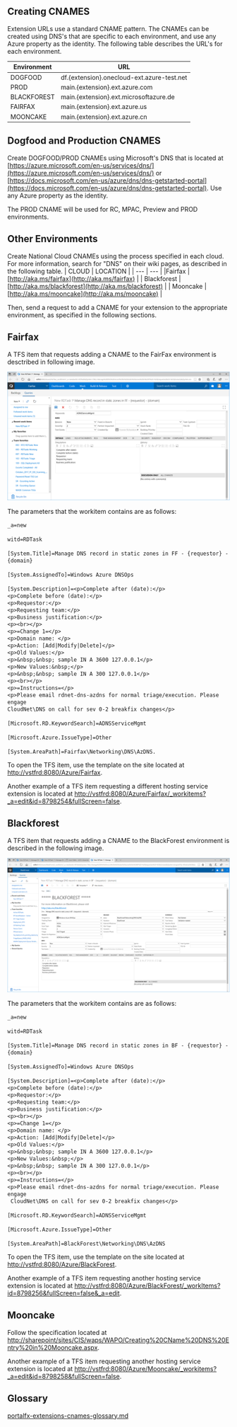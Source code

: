 <a name="portalfxExtensionsCnames"></a>

<!-- link to this document is [portalfx-extensions-cnames.md]()
-->

## Creating CNAMES
 Extension URLs use a standard CNAME pattern. The  CNAMEs can be created using DNS's that are specific to each environment, and use any Azure property as the identity.  The following table describes the URL's for each environment.

| Environment	| URL |
| --- | ---|
| DOGFOOD	| df.{extension}.onecloud-ext.azure-test.net |
| PROD	| 	main.{extension}.ext.azure.com |
| BLACKFOREST	| main.{extension}.ext.microsoftazure.de |
| FAIRFAX		| main.{extension}.ext.azure.us |
| MOONCAKE		| main.{extension}.ext.azure.cn |


## Dogfood and Production CNAMES
Create DOGFOOD/PROD CNAMEs using Microsoft's DNS that is located at
 [https://azure.microsoft.com/en-us/services/dns/](https://azure.microsoft.com/en-us/services/dns/) or [https://docs.microsoft.com/en-us/azure/dns/dns-getstarted-portal](https://docs.microsoft.com/en-us/azure/dns/dns-getstarted-portal). Use  any Azure property as the identity.

<!--TODO: Validate whether this was the site that was intended for the phrase " Microsoft's DNS"  -->

The PROD CNAME will be used for RC, MPAC, Preview and PROD environments.

## Other Environments
Create National Cloud CNAMEs using the process specified in each cloud.
 For more information, search for "DNS" on their wiki pages, as described in the following table.
 | CLOUD | LOCATION |
 | --- | --- |
 |Fairfax | [http://aka.ms/fairfax](http://aka.ms/fairfax) |
 | 	Blackforest  | [http://aka.ms/blackforest](http://aka.ms/blackforest)  |
 | Mooncake | [http://aka.ms/mooncake](http://aka.ms/mooncake) |
 
 Then, send a request to add a CNAME for your extension to the appropriate environment, as specified in the following sections.

## Fairfax	

  A TFS item that requests adding a CNAME to the FairFax environment is desctribed in following image.
  
  ![alt-text](../media/portalfx-extensions/fairFaxCNameRequestTemplate.png
    "FairFax Request Template")

The parameters that the workitem contains are as follows:

```
_a=new

witd=RDTask

[System.Title]=Manage DNS record in static zones in FF - {requestor} - {domain}

[System.AssignedTo]=Windows Azure DNSOps

[System.Description]=<p>Complete after (date):</p>
<p>Complete before (date):</p>
<p>Requestor:</p>
<p>Requesting team:</p>
<p>Business justification:</p>
<p><br></p>
<p>=Change 1=</p>
<p>Domain name: </p>
<p>Action: [Add|Modify|Delete]</p>
<p>Old Values:</p>
<p>&nbsp;&nbsp; sample IN A 3600 127.0.0.1</p>
<p>New Values:&nbsp;</p>
<p>&nbsp;&nbsp; sample IN A 300 127.0.0.1</p>
<p><br></p>
<p>=Instructions=</p>
<p>Please email rdnet-dns-azdns for normal triage/execution. Please engage 
CloudNet\DNS on call for sev 0-2 breakfix changes</p>

[Microsoft.RD.KeywordSearch]=ADNSServiceMgmt

[Microsoft.Azure.IssueType]=Other

[System.AreaPath]=Fairfax\Networking\DNS\AzDNS. 
```


 To open the TFS item, use the template on the site located at
  [http://vstfrd:8080/Azure/Fairfax](http://vstfrd:8080/Azure/Fairfax/_workitems?_a=new&witd=RDTask&%5BSystem.Title%5D=Manage%20DNS%20record%20in%20static%20zones%20in%20FF%20-%20%7Brequestor%7D%20-%20%7Bdomain%7D&%5BSystem.AssignedTo%5D=Windows%20Azure%20DNSOps&%5BSystem.Description%5D=%3Cp%3EComplete%20after%20%28date%29%3A%3C%2Fp%3E%3Cp%3EComplete%20before%20%28date%29%3A%3C%2Fp%3E%3Cp%3ERequestor%3A%3C%2Fp%3E%3Cp%3ERequesting%20team%3A%3C%2Fp%3E%3Cp%3EBusiness%20justification%3A%3C%2Fp%3E%3Cp%3E%3Cbr%3E%3C%2Fp%3E%3Cp%3E%3DChange%201%3D%3C%2Fp%3E%3Cp%3EDomain%20name%3A%20%3C%2Fp%3E%3Cp%3EAction%3A%20%5BAdd%7CModify%7CDelete%5D%3C%2Fp%3E%3Cp%3EOld%20Values%3A%3C%2Fp%3E%3Cp%3E%26nbsp%3B%26nbsp%3B%20sample%20IN%20A%203600%20127.0.0.1%3C%2Fp%3E%3Cp%3ENew%20Values%3A%26nbsp%3B%3C%2Fp%3E%3Cp%3E%26nbsp%3B%26nbsp%3B%20sample%20IN%20A%20300%20127.0.0.1%3C%2Fp%3E%3Cp%3E%3Cbr%3E%3C%2Fp%3E%3Cp%3E%3DInstructions%3D%3C%2Fp%3E%3Cp%3EPlease%20email%20rdnet-dns-azdns%20for%20normal%20triage%2Fexecution.%20Please%20engage%20CloudNet%5CDNS%20on%20call%20for%20sev%200-2%20breakfix%20changes%3C%2Fp%3E&%5BMicrosoft.RD.KeywordSearch%5D=ADNSServiceMgmt&%5BMicrosoft.Azure.IssueType%5D=Other&%5BSystem.AreaPath%5D=Fairfax%5CNetworking%5CDNS%5CAzDNS).  

  Another example of a TFS item requesting a different hosting service extension is located at [http://vstfrd:8080/Azure/Fairfax/_workitems?_a=edit&id=8798254&fullScreen=false](http://vstfrd:8080/Azure/Fairfax/_workitems?_a=edit&id=8798254&fullScreen=false).

## Blackforest
A TFS item that requests adding a CNAME to the BlackForest environment is described in the following image.
  
  ![alt-text](../media/portalfx-extensions/blackForestCNameRequestTemplate.png
    "BlackForest Request Template")

The parameters that the workitem contains are as follows:

```
_a=new

witd=RDTask

[System.Title]=Manage DNS record in static zones in BF - {requestor} - {domain}

[System.AssignedTo]=Windows Azure DNSOps

[System.Description]=<p>Complete after (date):</p>
<p>Complete before (date):</p>
<p>Requestor:</p>
<p>Requesting team:</p>
<p>Business justification:</p>
<p><br></p>
<p>=Change 1=</p>
<p>Domain name: </p>
<p>Action: [Add|Modify|Delete]</p>
<p>Old Values:</p>
<p>&nbsp;&nbsp; sample IN A 3600 127.0.0.1</p>
<p>New Values:&nbsp;</p>
<p>&nbsp;&nbsp; sample IN A 300 127.0.0.1</p>
<p><br></p>
<p>=Instructions=</p>
<p>Please email rdnet-dns-azdns for normal triage/execution. Please engage
 CloudNet\DNS on call for sev 0-2 breakfix changes</p>

[Microsoft.RD.KeywordSearch]=ADNSServiceMgmt

[Microsoft.Azure.IssueType]=Other

[System.AreaPath]=BlackForest\Networking\DNS\AzDNS

```
  
 To open the TFS item, use the template on the site located at [http://vstfrd:8080/Azure/BlackForest](http://vstfrd:8080/Azure/BlackForest/_workitems?_a=new&witd=RDTask&%5BSystem.Title%5D=Manage%20DNS%20record%20in%20static%20zones%20in%20BF%20-%20%7Brequestor%7D%20-%20%7Bdomain%7D&%5BSystem.AssignedTo%5D=Windows%20Azure%20DNSOps&%5BSystem.Description%5D=%3Cp%3EComplete%20after%20%28date%29%3A%3C%2Fp%3E%3Cp%3EComplete%20before%20%28date%29%3A%3C%2Fp%3E%3Cp%3ERequestor%3A%3C%2Fp%3E%3Cp%3ERequesting%20team%3A%3C%2Fp%3E%3Cp%3EBusiness%20justification%3A%3C%2Fp%3E%3Cp%3E%3Cbr%3E%3C%2Fp%3E%3Cp%3E%3DChange%201%3D%3C%2Fp%3E%3Cp%3EDomain%20name%3A%20%3C%2Fp%3E%3Cp%3EAction%3A%20%5BAdd%7CModify%7CDelete%5D%3C%2Fp%3E%3Cp%3EOld%20Values%3A%3C%2Fp%3E%3Cp%3E%26nbsp%3B%26nbsp%3B%20sample%20IN%20A%203600%20127.0.0.1%3C%2Fp%3E%3Cp%3ENew%20Values%3A%26nbsp%3B%3C%2Fp%3E%3Cp%3E%26nbsp%3B%26nbsp%3B%20sample%20IN%20A%20300%20127.0.0.1%3C%2Fp%3E%3Cp%3E%3Cbr%3E%3C%2Fp%3E%3Cp%3E%3DInstructions%3D%3C%2Fp%3E%3Cp%3EPlease%20email%20rdnet-dns-azdns%20for%20normal%20triage%2Fexecution.%20Please%20engage%20CloudNet%5CDNS%20on%20call%20for%20sev%200-2%20breakfix%20changes%3C%2Fp%3E&%5BMicrosoft.RD.KeywordSearch%5D=ADNSServiceMgmt&%5BMicrosoft.Azure.IssueType%5D=Other&%5BSystem.AreaPath%5D=BlackForest%5CNetworking%5CDNS%5CAzDNS).

  Another example of a TFS item requesting another hosting service extension is located at [http://vstfrd:8080/Azure/BlackForest/_workItems?id=8798256&fullScreen=false&_a=edit](http://vstfrd:8080/Azure/BlackForest/_workItems?id=8798256&fullScreen=false&_a=edit).

## Mooncake	
Follow the specification located at [http://sharepoint/sites/CIS/waps/WAPO/Creating%20CName%20DNS%20Entry%20in%20Mooncake.aspx](http://sharepoint/sites/CIS/waps/WAPO/Creating%20CName%20DNS%20Entry%20in%20Mooncake.aspx).

Another example of a TFS item requesting another hosting service extension is located at [http://vstfrd:8080/Azure/Mooncake/_workitems?_a=edit&id=8798258&fullScreen=false](http://vstfrd:8080/Azure/Mooncake/_workitems?_a=edit&id=8798258&fullScreen=false).

## Glossary

 [portalfx-extensions-cnames-glossary.md](portalfx-extensions-cnames-glossary.md)